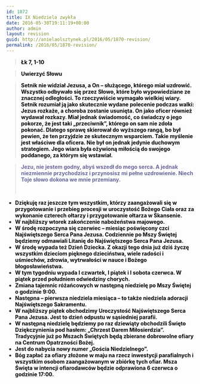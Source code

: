 ```yaml
---
id: 1872
title: IX Niedziela zwykła
date: 2016-05-30T19:11:19+00:00
author: admin
layout: revision
guid: http://anielaolsztynek.pl/2016/05/1870-revision/
permalink: /2016/05/1870-revision/
---
```

> <span style="color: #000000;"><strong>Łk 7, 1-10</strong></span>

> <span style="color: #000000;"><strong>Uwierzyć Słowu</strong></span>

> <span style="color: #000000;"><strong>Setnik nie widział Jezusa, a On &#8211; służącego, którego miał uzdrowić. Wszystko odbywało się przez Słowo, które było wypowiedziane ze znacznej odległości. To rzeczywiście wymagało wielkiej wiary. Setnik rozumiał ją jako skutecznie wydane polecenie podczas walki: Jezus rozkaże, a choroba zostanie usunięta. On jako oficer również wydawał rozkazy. Miał jednak świadomość, co świadczy o jego pokorze, że jest taki &#8222;przeciwnik&#8221;, którego on sam nie zdoła pokonać. Dlatego sprawę skierował do wyższego rangą, bo był pewien, że ten przyjdzie ze skutecznym wsparciem. Takie myślenie jest właściwe dla oficera. Nie był on jednak jedynie duchowym strategiem. Jego wiara była ożywioną miłością do swojego poddanego, za którym się wstawiał.</strong></span>

> <span style="color: #000000;"><strong><span style="color: #666699;">Jezu, nie jestem godny, abyś wszedł do mego serca. A jednak niezmiennie przychodzisz i przynosisz mi pełne uzdrowienie. Niech Toje słowo dokona we mnie przemiany.</span></strong></span>
> 
> <span style="color: #000000;"><strong><span style="color: #666699;"><br /> </span></strong></span>

  *  <span style="color: #666699; font-weight: bold;"></span><span style="color: #666699; font-weight: bold;"><span style="color: #000000;">Dziękuję raz jeszcze tym wszystkim, którzy zaangażowali się w przygotowanie i przebieg procesji w uroczystość Bożego Ciała oraz za wykonanie czterech ołtarzy i przygotowanie ołtarza w Skansenie.</span></span>
  * <span style="color: #666699; font-weight: bold;"><span style="color: #000000;">W najbliższy wtorek zakończenie nabożeństwa majowego.</span></span>
  * <span style="color: #666699; font-weight: bold;"><span style="color: #000000;">W środę rozpoczyna się czerwiec &#8211; miesiąc poświęcony czci Najświętszego Serca Pana Jezusa. Codziennie po Mszy Świętej będziemy odmawiali Litanię do Najświętszego Serca Pana Jezusa.</span></span>
  * <span style="color: #666699; font-weight: bold;"><span style="color: #000000;">W środę wypada też Dzień Dziecka. Z okazji tego dnia już dziś życzę wszystkim dzieciom pięknego dzieciństwa, wiele radości i uśmiechów, zdrowia, wytrwałości w nauce i Bożego błogosławieństwa.</span></span>
  * <span style="color: #666699; font-weight: bold;"><span style="color: #000000;">W tym tygodniu wypada I czwartek, I piątek i I sobota czerwca. W piątek przed południem odwiedziny chorych.</span></span>
  * <span style="color: #666699; font-weight: bold;"><span style="color: #000000;">Zmiana tajemnic różańcowych w następną niedzielę po Mszy Świętej o godzinie 9:00. </span></span>
  * <span style="color: #666699; font-weight: bold;"><span style="color: #000000;">Następna &#8211; pierwsza niedziela miesiąca &#8211; to także niedziela adoracji Najświętszego Sakramentu.</span></span>
  * <span style="color: #666699; font-weight: bold;"><span style="color: #000000;">W najbliższy piątek obchodzimy Uroczystość Najświętszego Serca Pana Jezusa. Jest to dzień odpustu w sąsiedniej parafii.</span></span>
  * <span style="color: #666699; font-weight: bold;"><span style="color: #000000;">W następną niedzielę będziemy po raz dziewiąty obchodzili Święto Dziękczynienia pod hasłem: &#8222;Chrzest Darem Miłosierdzia&#8221;. Tradycyjnie już po Mszach Świętych będą zbierane dobrowolne ofiary na Centrum Opatrzności Bożej.</span></span>
  * <span style="color: #666699; font-weight: bold;"><span style="color: #000000;">Jest do nabycia nowy numer &#8222;Gościa Niedzielnego&#8221;.</span></span>
  * <span style="color: #666699; font-weight: bold;"><span style="color: #000000;">Bóg zapłać za ofiary złożone w maju na rzecz inwestycji parafialnych i wszystkim osobom zaangażowanym w zbiórkę tych ofiar. Msza Święta w intencji ofiarodawców będzie odprawiona 6 czerwca o godzinie 17:00.</span></span>